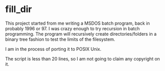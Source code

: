 # fill_dir

This project started from me writing a MSDOS batch program, back in probably 1996 or 97. I was crazy enough to try recursion in batch programming. The program will recursively create directories/folders in a binary tree fashion to test the limits of the filesystem.

I am in the process of porting it to POSIX Unix.

The script is less than 20 lines, so I am not going to claim any copyright on it.
